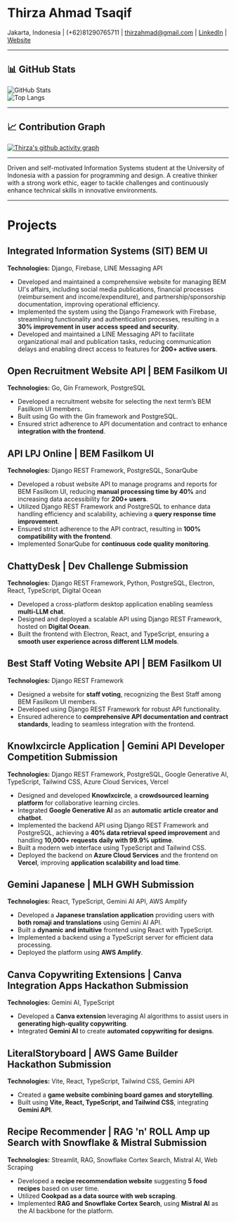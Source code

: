 # Thirza Ahmad Tsaqif


Jakarta, Indonesia | (+62)81290765711 | [thirzahmad@gmail.com](mailto:thirzahmad@gmail.com) | [LinkedIn](https://www.linkedin.com/in/thirza-ahmad) | [Website](https://thirza258.github.io/)

---

## 📊 GitHub Stats
![GitHub Stats](https://github-readme-stats.vercel.app/api?username=thirza258&show_icons=true&theme=dark)  
![Top Langs](https://github-readme-stats.vercel.app/api/top-langs/?username=thirza258&layout=compact&theme=radical)

---

## 📈 Contribution Graph
[![Thirza's github activity graph](https://github-readme-activity-graph.vercel.app/graph?username=thirza258&theme=dracula)](https://github.com/ashutosh00710/github-readme-activity-graph)

---


Driven and self-motivated Information Systems student at the University of Indonesia with a passion
for programming and design. A creative thinker with a strong work ethic, eager to tackle challenges and
continuously enhance technical skills in innovative environments.

---

# Projects

## Integrated Information Systems (SIT) BEM UI  
**Technologies:** Django, Firebase, LINE Messaging API  
- Developed and maintained a comprehensive website for managing BEM UI's affairs, including social media publications, financial processes (reimbursement and income/expenditure), and partnership/sponsorship documentation, improving operational efficiency.
- Implemented the system using the Django Framework with Firebase, streamlining functionality and authentication processes, resulting in a **30% improvement in user access speed and security**.
- Developed and maintained a LINE Messaging API to facilitate organizational mail and publication tasks, reducing communication delays and enabling direct access to features for **200+ active users**.

## Open Recruitment Website API | BEM Fasilkom UI  
**Technologies:** Go, Gin Framework, PostgreSQL  
- Developed a recruitment website for selecting the next term’s BEM Fasilkom UI members.
- Built using Go with the Gin framework and PostgreSQL.
- Ensured strict adherence to API documentation and contract to enhance **integration with the frontend**.

## API LPJ Online | BEM Fasilkom UI  
**Technologies:** Django REST Framework, PostgreSQL, SonarQube  
- Developed a robust website API to manage programs and reports for BEM Fasilkom UI, reducing **manual processing time by 40%** and increasing data accessibility for **200+ users**.
- Utilized Django REST Framework and PostgreSQL to enhance data handling efficiency and scalability, achieving a **query response time improvement**.
- Ensured strict adherence to the API contract, resulting in **100% compatibility with the frontend**.
- Implemented SonarQube for **continuous code quality monitoring**.

## ChattyDesk | Dev Challenge Submission  
**Technologies:** Django REST Framework, Python, PostgreSQL, Electron, React, TypeScript, Digital Ocean  
- Developed a cross-platform desktop application enabling seamless **multi-LLM chat**.
- Designed and deployed a scalable API using Django REST Framework, hosted on **Digital Ocean**.
- Built the frontend with Electron, React, and TypeScript, ensuring a **smooth user experience across different LLM models**.

## Best Staff Voting Website API | BEM Fasilkom UI  
**Technologies:** Django REST Framework  
- Designed a website for **staff voting**, recognizing the Best Staff among BEM Fasilkom UI members.
- Developed using Django REST Framework for robust API functionality.
- Ensured adherence to **comprehensive API documentation and contract standards**, leading to seamless integration with the frontend.

## Knowlxcircle Application | Gemini API Developer Competition Submission  
**Technologies:** Django REST Framework, PostgreSQL, Google Generative AI, TypeScript, Tailwind CSS, Azure Cloud Services, Vercel  
- Designed and developed **Knowlxcircle**, a **crowdsourced learning platform** for collaborative learning circles.
- Integrated **Google Generative AI** as an **automatic article creator and chatbot**.
- Implemented the backend API using Django REST Framework and PostgreSQL, achieving a **40% data retrieval speed improvement** and handling **10,000+ requests daily with 99.9% uptime**.
- Built a modern web interface using TypeScript and Tailwind CSS.
- Deployed the backend on **Azure Cloud Services** and the frontend on **Vercel**, improving **application scalability and load time**.

## Gemini Japanese | MLH GWH Submission  
**Technologies:** React, TypeScript, Gemini AI API, AWS Amplify  
- Developed a **Japanese translation application** providing users with **both romaji and translations** using Gemini AI API.
- Built a **dynamic and intuitive** frontend using React with TypeScript.
- Implemented a backend using a TypeScript server for efficient data processing.
- Deployed the platform using **AWS Amplify**.

## Canva Copywriting Extensions | Canva Integration Apps Hackathon Submission  
**Technologies:** Gemini AI, TypeScript  
- Developed a **Canva extension** leveraging AI algorithms to assist users in **generating high-quality copywriting**.
- Integrated **Gemini AI** to create **automated copywriting for designs**.

## LiteralStoryboard | AWS Game Builder Hackathon Submission  
**Technologies:** Vite, React, TypeScript, Tailwind CSS, Gemini API  
- Created a **game website combining board games and storytelling**.
- Built using **Vite, React, TypeScript, and Tailwind CSS**, integrating **Gemini API**.

## Recipe Recommender | RAG 'n' ROLL Amp up Search with Snowflake & Mistral Submission  
**Technologies:** Streamlit, RAG, Snowflake Cortex Search, Mistral AI, Web Scraping  
- Developed a **recipe recommendation website** suggesting **5 food recipes** based on user time.
- Utilized **Cookpad as a data source with web scraping**.
- Implemented **RAG and Snowflake Cortex Search**, using **Mistral AI** as the AI backbone for the platform.


